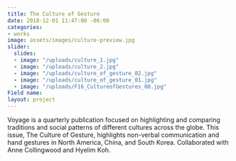 ```yaml
---
title: The Culture of Gesture
date: 2018-12-01 11:47:00 -06:00
categories:
- works
image: assets/images/culture-preview.jpg
slider:
  slides:
  - image: "/uploads/culture_1.jpg"
  - image: "/uploads/culture_2.jpg"
  - image: "/uploads/culture_of_gesture_02.jpg"
  - image: "/uploads/culture_of_gesture_01.jpg"
  - image: "/uploads/F16_CultureofGestures_08.jpg"
Field name: 
layout: project
---
```


Voyage is a quarterly publication focused on highlighting and comparing traditions and social patterns of different cultures across the globe. This issue, The Culture of Gesture, highlights non-verbal communication and hand gestures in North America, China, and South Korea. Collaborated with Anne Collingwood and Hyelim Koh.
